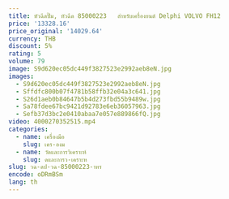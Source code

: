 ```yaml
---
title: หัวฉีดปั๊ม, หัวฉีด 85000223   สําหรับเครื่องยนต์ Delphi VOLVO FH12
price: '13328.16'
price_original: '14029.64'
currency: THB
discount: 5%
rating: 5
volume: 79
image: S9d620ec05dc449f3827523e2992aeb8eN.jpg
images:
  - S9d620ec05dc449f3827523e2992aeb8eN.jpg
  - Sffdfc800b07f4781b58ffb32e04a3c641.jpg
  - S26d1aeb0b84647b5b4d273fbd55b9489w.jpg
  - Sa78fdee67bc9421d92783e6eb36057963.jpg
  - Sefb37d3bc2e0410abaa7e057e889866fQ.jpg
video: 4000270352515.mp4
categories:
  - name: เครื่องมือ
    slug: เคร-องม
  - name: วัดและการวิเคราะห์
    slug: ดและการว-เคราะห
slug: วฉ-ดป-วฉ-85000223-าหร
encode: oDRmBSm
lang: th
---
```

  
